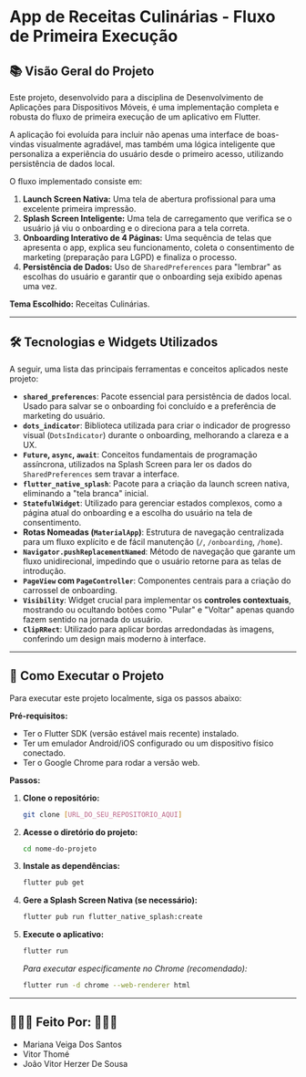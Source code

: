 # App de Receitas Culinárias - Fluxo de Primeira Execução

## 📚 Visão Geral do Projeto

Este projeto, desenvolvido para a disciplina de Desenvolvimento de Aplicações para Dispositivos Móveis, é uma implementação completa e robusta do fluxo de primeira execução de um aplicativo em Flutter.

A aplicação foi evoluída para incluir não apenas uma interface de boas-vindas visualmente agradável, mas também uma lógica inteligente que personaliza a experiência do usuário desde o primeiro acesso, utilizando persistência de dados local.

O fluxo implementado consiste em:
1.  **Launch Screen Nativa:** Uma tela de abertura profissional para uma excelente primeira impressão.
2.  **Splash Screen Inteligente:** Uma tela de carregamento que verifica se o usuário já viu o onboarding e o direciona para a tela correta.
3.  **Onboarding Interativo de 4 Páginas:** Uma sequência de telas que apresenta o app, explica seu funcionamento, coleta o consentimento de marketing (preparação para LGPD) e finaliza o processo.
4.  **Persistência de Dados:** Uso de `SharedPreferences` para "lembrar" as escolhas do usuário e garantir que o onboarding seja exibido apenas uma vez.

**Tema Escolhido:** Receitas Culinárias.

---

## 🛠️ Tecnologias e Widgets Utilizados

A seguir, uma lista das principais ferramentas e conceitos aplicados neste projeto:

* **`shared_preferences`**: Pacote essencial para persistência de dados local. Usado para salvar se o onboarding foi concluído e a preferência de marketing do usuário.
* **`dots_indicator`**: Biblioteca utilizada para criar o indicador de progresso visual (`DotsIndicator`) durante o onboarding, melhorando a clareza e a UX.
* **`Future`, `async`, `await`**: Conceitos fundamentais de programação assíncrona, utilizados na Splash Screen para ler os dados do `SharedPreferences` sem travar a interface.
* **`flutter_native_splash`**: Pacote para a criação da launch screen nativa, eliminando a "tela branca" inicial.
* **`StatefulWidget`**: Utilizado para gerenciar estados complexos, como a página atual do onboarding e a escolha do usuário na tela de consentimento.
* **Rotas Nomeadas (`MaterialApp`)**: Estrutura de navegação centralizada para um fluxo explícito e de fácil manutenção (`/`, `/onboarding`, `/home`).
* **`Navigator.pushReplacementNamed`**: Método de navegação que garante um fluxo unidirecional, impedindo que o usuário retorne para as telas de introdução.
* **`PageView` com `PageController`**: Componentes centrais para a criação do carrossel de onboarding.
* **`Visibility`**: Widget crucial para implementar os **controles contextuais**, mostrando ou ocultando botões como "Pular" e "Voltar" apenas quando fazem sentido na jornada do usuário.
* **`ClipRRect`**: Utilizado para aplicar bordas arredondadas às imagens, conferindo um design mais moderno à interface.

---

## 🚀 Como Executar o Projeto

Para executar este projeto localmente, siga os passos abaixo:

**Pré-requisitos:**
* Ter o Flutter SDK (versão estável mais recente) instalado.
* Ter um emulador Android/iOS configurado ou um dispositivo físico conectado.
* Ter o Google Chrome para rodar a versão web.

**Passos:**

1.  **Clone o repositório:**
    ```bash
    git clone [URL_DO_SEU_REPOSITORIO_AQUI]
    ```

2.  **Acesse o diretório do projeto:**
    ```bash
    cd nome-do-projeto
    ```

3.  **Instale as dependências:**
    ```bash
    flutter pub get
    ```

4.  **Gere a Splash Screen Nativa (se necessário):**
    ```bash
    flutter pub run flutter_native_splash:create
    ```

5.  **Execute o aplicativo:**
    ```bash
    flutter run
    ```
    *Para executar especificamente no Chrome (recomendado):*
    ```bash
    flutter run -d chrome --web-renderer html
    ```
---

## 👩🏻‍💻 Feito Por: 👨🏻‍💻

* Mariana Veiga Dos Santos
* Vitor Thomé
* João Vitor Herzer De Sousa
